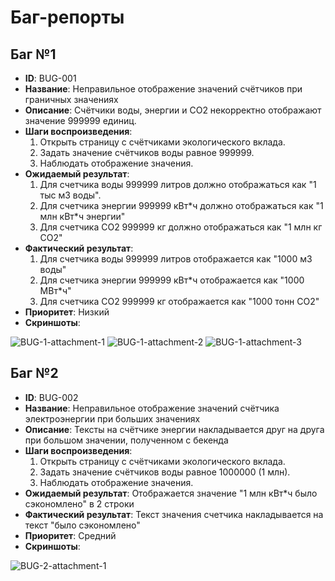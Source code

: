 # Баг-репорты

## Баг №1

- **ID**: BUG-001
- **Название**: Неправильное отображение значений счётчиков при граничных значениях
- **Описание**:
  Счётчики воды, энергии и СО2 некорректно отображают значение 999999 единиц. 
- **Шаги воспроизведения**:
  1. Открыть страницу с счётчиками экологического вклада.
  1. Задать значение счётчиков воды равное 999999.
  1. Наблюдать отображение значения.
- **Ожидаемый результат**: 
  1. Для счетчика воды 999999 литров должно отображаться как "1 тыс м3 воды".
  1. Для счетчика энергии 999999 кВт*ч должно отображаться как "1 млн кВт\*ч энергии"
  1. Для счетчика СО2 999999 кг должно отображаться как "1 млн кг СО2"
- **Фактический результат**: 
  1. Для счетчика воды 999999 литров отображается как "1000 м3 воды"
  1. Для счетчика энергии 999999 кВт*ч отображается как "1000 МВт\*ч"
  1. Для счетчика СО2 999999 кг отображается как "1000 тонн СО2"
- **Приоритет**: Низкий
- **Скриншоты**: 

![BUG-1-attachment-1](https://i.ibb.co/Y30ghvP/output-water-999999-chromium-darwin.png)
![BUG-1-attachment-2](https://i.ibb.co/3CJTSyf/output-co2-999999-chromium-darwin.png")
![BUG-1-attachment-3](https://i.ibb.co/YW9sSLV/output-energy-999999-chromium-darwin.png")

## Баг №2

- **ID**: BUG-002
- **Название**: Неправильное отображение значений счётчика электроэнергии при больших значениях
- **Описание**:
  Тексты на счётчике энергии накладывается друг на друга при большом значении, полученном с бекенда
- **Шаги воспроизведения**:
  1. Открыть страницу с счётчиками экологического вклада.
  1. Задать значение счётчиков воды равное 1000000 (1 млн).
  1. Наблюдать отображение значения.
- **Ожидаемый результат**: 
  Отображается значение "1 млн кВт*ч было сэкономлено" в 2 строки
- **Фактический результат**: 
  Текст значения счетчика накладывается на текст "было сэкономлено"
- **Приоритет**: Средний
- **Скриншоты**: 

![BUG-2-attachment-1](https://i.ibb.co/rFctCf7/output-energy-1000000-chromium-darwin.png)


